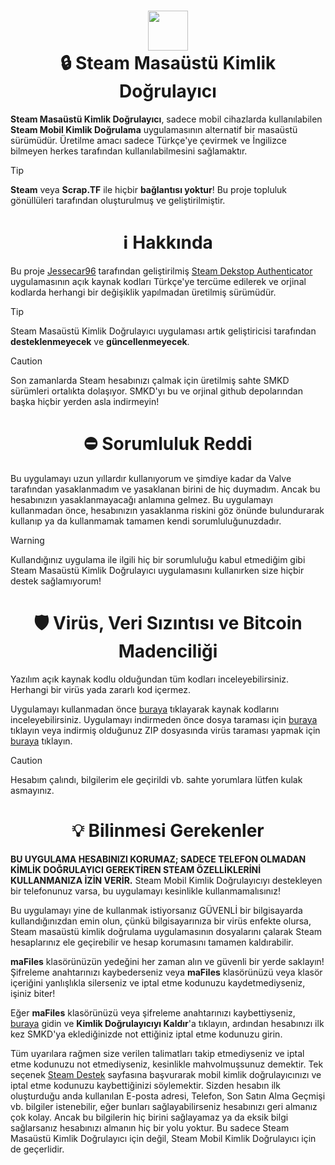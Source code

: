 <h1 align="center">
<img src="https://raw.githubusercontent.com/Jessecar96/SteamDesktopAuthenticator/master/icon.png" height="64" width="64"/><br/>
🔒 Steam Masaüstü Kimlik Doğrulayıcı</h1>
<p><b>Steam Masaüstü Kimlik Doğrulayıcı</b>, sadece mobil cihazlarda kullanılabilen <b>Steam Mobil Kimlik Doğrulama</b> uygulamasının alternatif bir masaüstü sürümüdür. Üretilme amacı sadece Türkçe'ye çevirmek ve İngilizce bilmeyen herkes tarafından kullanılabilmesini sağlamaktır.</p>

> [!TIP]
> **Steam** veya **Scrap.TF** ile hiçbir **bağlantısı yoktur**!</b> Bu proje topluluk gönüllüleri tarafından oluşturulmuş ve geliştirilmiştir.

<h1 align="center">ℹ️ Hakkında</h1>
<p>Bu proje <a href="https://github.com/Jessecar96">Jessecar96</a> tarafından geliştirilmiş <a href="https://github.com/Jessecar96/SteamDesktopAuthenticator">Steam Dekstop Authenticator</a> uygulamasının açık kaynak kodları Türkçe'ye tercüme edilerek ve orjinal kodlarda herhangi bir değişiklik yapılmadan üretilmiş sürümüdür.</p>

> [!TIP]
> Steam Masaüstü Kimlik Doğrulayıcı uygulaması artık geliştiricisi tarafından **desteklenmeyecek** ve **güncellenmeyecek**.

> [!CAUTION]
> Son zamanlarda Steam hesabınızı çalmak için üretilmiş sahte SMKD sürümleri ortalıkta dolaşıyor. SMKD'yı bu ve orjinal github depolarından başka hiçbir yerden asla indirmeyin!

<h1 align="center">⛔ Sorumluluk Reddi</h1>
<p>Bu uygulamayı uzun yıllardır kullanıyorum ve şimdiye kadar da Valve tarafından yasaklanmadım ve yasaklanan birini de hiç duymadım. Ancak bu hesabınızın yasaklanmayacağı anlamına gelmez. Bu uygulamayı kullanmadan önce, hesabınızın yasaklanma riskini göz önünde bulundurarak kullanıp ya da kullanmamak tamamen kendi sorumluluğunuzdadır.</p>

> [!WARNING]
>  Kullandığınız uygulama ile ilgili hiç bir sorumluluğu kabul etmediğim gibi Steam Masaüstü Kimlik Doğrulayıcı uygulamasını kullanırken size hiçbir destek sağlamıyorum!

<h1 align="center">🛡️ Virüs, Veri Sızıntısı ve Bitcoin Madenciliği</h1>
<p>Yazılım açık kaynak kodlu olduğundan tüm kodları inceleyebilirsiniz. Herhangi bir virüs yada zararlı kod içermez.</p>

<p>Uygulamayı kullanmadan önce <a href="https://github.com/Jessecar96/SteamDesktopAuthenticator">buraya</a> tıklayarak kaynak kodlarını inceleyebilirsiniz. Uygulamayı indirmeden önce dosya taraması için <a href="https://www.virustotal.com/gui/home/url">buraya</a> tıklayın veya indirmiş olduğunuz ZIP dosyasında virüs taraması yapmak için <a href="https://www.virustotal.com/gui/home/file">buraya</a> tıklayın.</p>

> [!CAUTION]
> Hesabım çalındı, bilgilerim ele geçirildi vb. sahte yorumlara lütfen kulak asmayınız.

<h1 align="center">💡 Bilinmesi Gerekenler</h1>

<p><b>BU UYGULAMA HESABINIZI KORUMAZ; SADECE TELEFON OLMADAN KİMLİK DOĞRULAYICI GEREKTİREN STEAM ÖZELLİKLERİNİ KULLANMANIZA İZİN VERİR.</b> Steam Mobil Kimlik Doğrulayıcıyı destekleyen bir telefonunuz varsa, bu uygulamayı kesinlikle kullanmamalısınız!</p>
<p>Bu uygulamayı yine de kullanmak istiyorsanız GÜVENLİ bir bilgisayarda kullandığınızdan emin olun, çünkü  bilgisayarınıza bir virüs enfekte olursa, Steam masaüstü kimlik doğrulama uygulamasının dosyalarını çalarak Steam hesaplarınız ele geçirebilir ve hesap korumasını tamamen kaldırabilir.</p>

<p><b>maFiles</b> klasörünüzün yedeğini her zaman alın ve güvenli bir yerde saklayın! Şifreleme anahtarınızı kaybederseniz veya <b>maFiles</b> klasörünüzü veya klasör içeriğini yanlışlıkla silerseniz ve iptal etme kodunuzu kaydetmediyseniz, işiniz biter!</p>

<p>Eğer <b>maFiles</b> klasörünüzü veya şifreleme anahtarınızı kaybettiyseniz, <a href="https://store.steampowered.com/twofactor/manage">buraya</a> gidin ve <b>Kimlik Doğrulayıcıyı Kaldır</b>'a tıklayın, ardından hesabınızı ilk kez SMKD'ya eklediğinizde not ettiğiniz iptal etme kodunuzu girin.</p>

<p>Tüm uyarılara rağmen size verilen talimatları takip etmediyseniz ve iptal etme kodunuzu not etmediyseniz, kesinlikle mahvolmuşsunuz demektir. Tek seçenek <a href="https://support.steampowered.com/">Steam Destek</a> sayfasına başvurarak mobil kimlik doğrulayıcınızı ve iptal etme kodunuzu kaybettiğinizi söylemektir. Sizden hesabın ilk oluşturduğu anda kullanılan E-posta adresi, Telefon, Son Satın Alma Geçmişi vb. bilgiler istenebilir, eğer bunları sağlayabilirseniz hesabınızı geri almanız çok kolay. Ancak bu bilgilerin hiç birini sağlayamaz ya da eksik bilgi sağlarsanız hesabınızı almanın hiç bir yolu yoktur. Bu sadece Steam Masaüstü Kimlik Doğrulayıcı için değil, Steam Mobil Kimlik Doğrulayıcı için de geçerlidir.</p>
